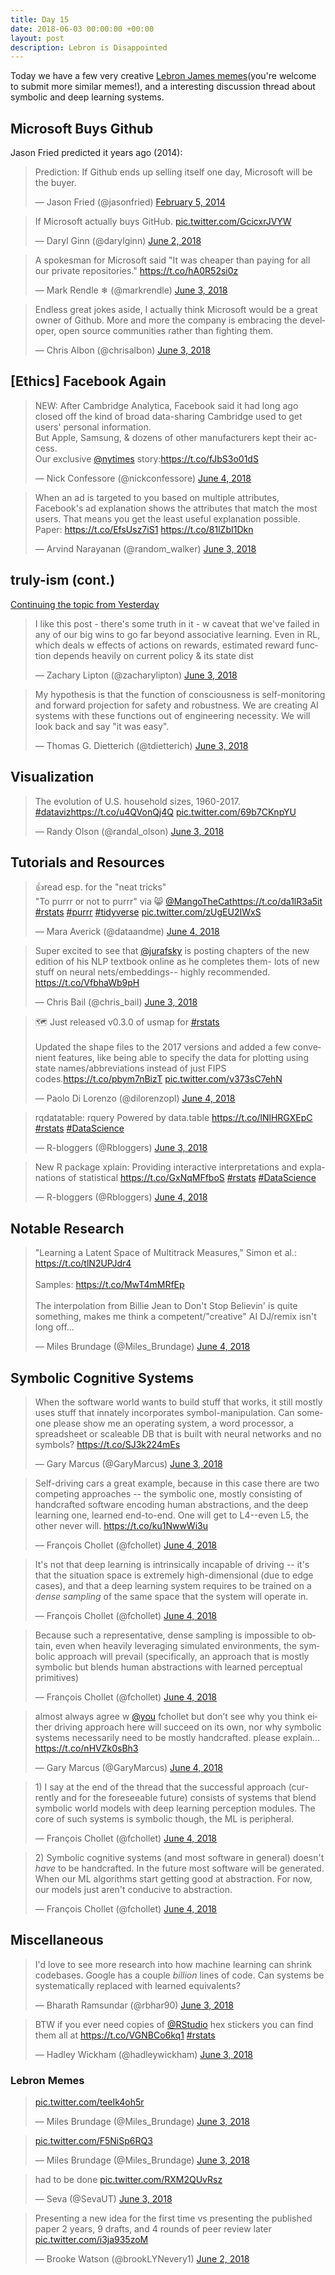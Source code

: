 ```yaml
---
title: Day 15
date: 2018-06-03 00:00:00 +00:00
layout: post
description: Lebron is Disappointed
---
```


Today we have a few very creative [Lebron James memes](#lebron-memes)(you're welcome to submit more similar memes!), and a interesting discussion thread about symbolic and deep learning systems.

## Microsoft Buys Github
Jason Fried predicted it years ago (2014):
<amp-twitter width="400" height="400"
             layout="responsive"
             data-tweetid="430871267881672704">
    <blockquote placeholder><p lang="en" dir="ltr">Prediction: If Github ends up selling itself one day, Microsoft will be the buyer.</p>&mdash; Jason Fried (@jasonfried) <a href="https://twitter.com/jasonfried/status/430871267881672704?ref_src=twsrc%5Etfw">February 5, 2014</a></blockquote>
</amp-twitter>

<amp-twitter width="400" height="400"
             layout="responsive"
             data-tweetid="1002879517751414784">
    <blockquote placeholder><p lang="en" dir="ltr">If Microsoft actually buys GitHub. <a href="https://t.co/GcicxrJVYW">pic.twitter.com/GcicxrJVYW</a></p>&mdash; Daryl Ginn (@darylginn) <a href="https://twitter.com/darylginn/status/1002879517751414784?ref_src=twsrc%5Etfw">June 2, 2018</a></blockquote>
</amp-twitter>

<amp-twitter width="400" height="400"
             layout="responsive"
             data-tweetid="1003378836384440320">
    <blockquote placeholder><p lang="en" dir="ltr">A spokesman for Microsoft said &quot;It was cheaper than paying for all our private repositories.&quot; <a href="https://t.co/hA0R52si0z">https://t.co/hA0R52si0z</a></p>&mdash; Mark Rendle ❄ (@markrendle) <a href="https://twitter.com/markrendle/status/1003378836384440320?ref_src=twsrc%5Etfw">June 3, 2018</a></blockquote>
</amp-twitter>

<amp-twitter width="400" height="400"
             layout="responsive"
             data-tweetid="1003411204402864128">
    <blockquote placeholder><p lang="en" dir="ltr">Endless great jokes aside, I actually think Microsoft would be a great owner of Github. More and more the company is embracing the developer, open source communities rather than fighting them.</p>&mdash; Chris Albon (@chrisalbon) <a href="https://twitter.com/chrisalbon/status/1003411204402864128?ref_src=twsrc%5Etfw">June 3, 2018</a></blockquote>
</amp-twitter>

## [Ethics] Facebook Again
<amp-twitter width="400" height="400"
             layout="responsive"
             data-tweetid="1003451615792201728">
    <blockquote placeholder><p lang="en" dir="ltr">NEW: After Cambridge Analytica, Facebook said it had long ago closed off the kind of broad data-sharing Cambridge used to get users&#39; personal information.<br>But Apple, Samsung, &amp; dozens of other manufacturers kept their access.<br>Our exclusive <a href="https://twitter.com/nytimes?ref_src=twsrc%5Etfw">@nytimes</a> story:<a href="https://t.co/fJbS3o01dS">https://t.co/fJbS3o01dS</a></p>&mdash; Nick Confessore (@nickconfessore) <a href="https://twitter.com/nickconfessore/status/1003451615792201728?ref_src=twsrc%5Etfw">June 4, 2018</a></blockquote>
</amp-twitter>

<amp-twitter width="400" height="400"
             layout="responsive"
             data-tweetid="1003298450048540673">
    <blockquote placeholder><p lang="en" dir="ltr">When an ad is targeted to you based on multiple attributes, Facebook&#39;s ad explanation shows the attributes that match the most users. That means you get the least useful explanation possible. Paper: <a href="https://t.co/EfsUsz7iS1">https://t.co/EfsUsz7iS1</a> <a href="https://t.co/81lZbI1Dkn">https://t.co/81lZbI1Dkn</a></p>&mdash; Arvind Narayanan (@random_walker) <a href="https://twitter.com/random_walker/status/1003298450048540673?ref_src=twsrc%5Etfw">June 3, 2018</a></blockquote>
</amp-twitter>

## truly-ism (cont.)
[Continuing the topic from Yesterday](https://www.datasciencetweetsoftheday.ml/post/2018/06/02/day-14/#truly-ism)
<amp-twitter width="400" height="400"
             layout="responsive"
             data-tweetid="1003362715845517314">
    <blockquote placeholder><p lang="en" dir="ltr">I like this post - there&#39;s some truth in it - w caveat that we&#39;ve failed in any of our big wins to go far beyond associative learning. Even in RL, which deals w effects of actions on rewards, estimated reward function depends heavily on current policy &amp; its state dist</p>&mdash; Zachary Lipton (@zacharylipton) <a href="https://twitter.com/zacharylipton/status/1003362715845517314?ref_src=twsrc%5Etfw">June 3, 2018</a></blockquote>
</amp-twitter>

<amp-twitter width="400" height="400"
             layout="responsive"
             data-tweetid="1003283538714808321">
    <blockquote placeholder><p lang="en" dir="ltr">My hypothesis is that the function of consciousness is self-monitoring and forward projection for safety and robustness. We are creating AI systems with these functions out of engineering necessity. We will look back and say &quot;it was easy&quot;.</p>&mdash; Thomas G. Dietterich (@tdietterich) <a href="https://twitter.com/tdietterich/status/1003283538714808321?ref_src=twsrc%5Etfw">June 3, 2018</a></blockquote>
</amp-twitter>

## Visualization
<amp-twitter width="400" height="400"
             layout="responsive"
             data-tweetid="1003316843002540032">
    <blockquote placeholder><p lang="en" dir="ltr">The evolution of U.S. household sizes, 1960-2017. <a href="https://twitter.com/hashtag/dataviz?src=hash&amp;ref_src=twsrc%5Etfw">#dataviz</a><a href="https://t.co/u4QVonQj4Q">https://t.co/u4QVonQj4Q</a> <a href="https://t.co/69b7CKnpYU">pic.twitter.com/69b7CKnpYU</a></p>&mdash; Randy Olson (@randal_olson) <a href="https://twitter.com/randal_olson/status/1003316843002540032?ref_src=twsrc%5Etfw">June 3, 2018</a></blockquote>
</amp-twitter>

## Tutorials and Resources
<amp-twitter width="400" height="400"
             layout="responsive"
             data-tweetid="1003458577661558784">
    <blockquote placeholder><p lang="en" dir="ltr">👍read esp. for the &quot;neat tricks&quot;<br>&quot;To purrr or not to purrr&quot; via 😸 <a href="https://twitter.com/MangoTheCat?ref_src=twsrc%5Etfw">@MangoTheCat</a><a href="https://t.co/da1lR3a5it">https://t.co/da1lR3a5it</a> <a href="https://twitter.com/hashtag/rstats?src=hash&amp;ref_src=twsrc%5Etfw">#rstats</a> <a href="https://twitter.com/hashtag/purrr?src=hash&amp;ref_src=twsrc%5Etfw">#purrr</a> <a href="https://twitter.com/hashtag/tidyverse?src=hash&amp;ref_src=twsrc%5Etfw">#tidyverse</a> <a href="https://t.co/zUgEU2IWxS">pic.twitter.com/zUgEU2IWxS</a></p>&mdash; Mara Averick (@dataandme) <a href="https://twitter.com/dataandme/status/1003458577661558784?ref_src=twsrc%5Etfw">June 4, 2018</a></blockquote>
</amp-twitter>

<amp-twitter width="400" height="400"
             layout="responsive"
             data-tweetid="1003420686180933634">
    <blockquote placeholder><p lang="en" dir="ltr">Super excited to see that <a href="https://twitter.com/jurafsky?ref_src=twsrc%5Etfw">@jurafsky</a> is posting chapters of the new edition of his NLP textbook online as he completes them- lots of new stuff on neural nets/embeddings-- highly recommended. <a href="https://t.co/VfbhaWb9pH">https://t.co/VfbhaWb9pH</a></p>&mdash; Chris Bail (@chris_bail) <a href="https://twitter.com/chris_bail/status/1003420686180933634?ref_src=twsrc%5Etfw">June 3, 2018</a></blockquote>
</amp-twitter>

<amp-twitter width="400" height="400"
             layout="responsive"
             data-tweetid="1003426551382315008">
    <blockquote placeholder><p lang="en" dir="ltr">🗺️ Just released v0.3.0 of usmap for <a href="https://twitter.com/hashtag/rstats?src=hash&amp;ref_src=twsrc%5Etfw">#rstats</a> <br><br>Updated the shape files to the 2017 versions and added a few convenient features, like being able to specify the data for plotting using state names/abbreviations instead of just FIPS codes.<a href="https://t.co/pbym7nBizT">https://t.co/pbym7nBizT</a> <a href="https://t.co/v373sC7ehN">pic.twitter.com/v373sC7ehN</a></p>&mdash; Paolo Di Lorenzo (@dilorenzopl) <a href="https://twitter.com/dilorenzopl/status/1003426551382315008?ref_src=twsrc%5Etfw">June 4, 2018</a></blockquote>
</amp-twitter>

<amp-twitter width="400" height="400"
             layout="responsive"
             data-tweetid="1003329273514643458">
    <blockquote placeholder><p lang="et" dir="ltr">rqdatatable: rquery Powered by data.table <a href="https://t.co/lNlHRGXEpC">https://t.co/lNlHRGXEpC</a> <a href="https://twitter.com/hashtag/rstats?src=hash&amp;ref_src=twsrc%5Etfw">#rstats</a> <a href="https://twitter.com/hashtag/DataScience?src=hash&amp;ref_src=twsrc%5Etfw">#DataScience</a></p>&mdash; R-bloggers (@Rbloggers) <a href="https://twitter.com/Rbloggers/status/1003329273514643458?ref_src=twsrc%5Etfw">June 3, 2018</a></blockquote>
</amp-twitter>

<amp-twitter width="400" height="400"
             layout="responsive"
             data-tweetid="1003447573078839297">
    <blockquote placeholder><p lang="en" dir="ltr">New R package xplain: Providing interactive interpretations and explanations of statistical <a href="https://t.co/GxNqMFfboS">https://t.co/GxNqMFfboS</a> <a href="https://twitter.com/hashtag/rstats?src=hash&amp;ref_src=twsrc%5Etfw">#rstats</a> <a href="https://twitter.com/hashtag/DataScience?src=hash&amp;ref_src=twsrc%5Etfw">#DataScience</a></p>&mdash; R-bloggers (@Rbloggers) <a href="https://twitter.com/Rbloggers/status/1003447573078839297?ref_src=twsrc%5Etfw">June 4, 2018</a></blockquote>
</amp-twitter>

## Notable Research
<amp-twitter width="400" height="400"
             layout="responsive"
             data-tweetid="1003446815704920066">
    <blockquote placeholder><p lang="en" dir="ltr">&quot;Learning a Latent Space of Multitrack Measures,&quot; Simon et al.: <a href="https://t.co/tlN2UPJdr4">https://t.co/tlN2UPJdr4</a><br><br>Samples: <a href="https://t.co/MwT4mMRfEp">https://t.co/MwT4mMRfEp</a><br><br>The interpolation from Billie Jean to Don&#39;t Stop Believin&#39; is quite something, makes me think a competent/&quot;creative&quot; AI DJ/remix isn&#39;t long off...</p>&mdash; Miles Brundage (@Miles_Brundage) <a href="https://twitter.com/Miles_Brundage/status/1003446815704920066?ref_src=twsrc%5Etfw">June 4, 2018</a></blockquote>
</amp-twitter>


## Symbolic Cognitive Systems
<amp-twitter width="400" height="400"
             layout="responsive"
             data-tweetid="1003314562261712896">
    <blockquote placeholder><p lang="en" dir="ltr">When the software world wants to build stuff that works, it still mostly uses stuff that innately incorporates symbol-manipulation. Can someone please show me an operating system, a word processor, a spreadsheet or scaleable DB that is built with neural networks and no symbols? <a href="https://t.co/SJ3k224mEs">https://t.co/SJ3k224mEs</a></p>&mdash; Gary Marcus (@GaryMarcus) <a href="https://twitter.com/GaryMarcus/status/1003314562261712896?ref_src=twsrc%5Etfw">June 3, 2018</a></blockquote>
</amp-twitter>

<amp-twitter width="400" height="400"
             layout="responsive"
             data-tweetid="1003440490472075264">
    <blockquote placeholder><p lang="en" dir="ltr">Self-driving cars a great example, because in this case there are two competing approaches -- the symbolic one, mostly consisting of handcrafted software encoding human abstractions, and the deep learning one, learned end-to-end. One will get to L4--even L5, the other never will. <a href="https://t.co/ku1NwwWi3u">https://t.co/ku1NwwWi3u</a></p>&mdash; François Chollet (@fchollet) <a href="https://twitter.com/fchollet/status/1003440490472075264?ref_src=twsrc%5Etfw">June 4, 2018</a></blockquote>
</amp-twitter>

<amp-twitter width="400" height="400"
             layout="responsive"
             data-tweetid="1003441332323377152"
             data-conversation="none">
    <blockquote placeholder><p lang="en" dir="ltr">It&#39;s not that deep learning is intrinsically incapable of driving -- it&#39;s that the situation space is extremely high-dimensional (due to edge cases), and that a deep learning system requires to be trained on a *dense sampling* of the same space that the system will operate in.</p>&mdash; François Chollet (@fchollet) <a href="https://twitter.com/fchollet/status/1003441332323377152?ref_src=twsrc%5Etfw">June 4, 2018</a></blockquote>
</amp-twitter>

<amp-twitter width="400" height="400"
             layout="responsive"
             data-tweetid="1003441926576566273"
             data-conversation="none">
    <blockquote placeholder><p lang="en" dir="ltr">Because such a representative, dense sampling is impossible to obtain, even when heavily leveraging simulated environments, the symbolic approach will prevail (specifically, an approach that is mostly symbolic but blends human abstractions with learned perceptual primitives)</p>&mdash; François Chollet (@fchollet) <a href="https://twitter.com/fchollet/status/1003441926576566273?ref_src=twsrc%5Etfw">June 4, 2018</a></blockquote>
</amp-twitter>

<amp-twitter width="400" height="400"
             layout="responsive"
             data-tweetid="1003594742238547970"
             data-conversation="none">
    <blockquote placeholder><p lang="en" dir="ltr">almost always agree w <a href="https://twitter.com/you?ref_src=twsrc%5Etfw">@you</a> fchollet but don’t see why you think either driving approach here will succeed on its own, nor why symbolic systems necessarily need to be mostly handcrafted. please explain... <a href="https://t.co/nHVZk0sBh3">https://t.co/nHVZk0sBh3</a></p>&mdash; Gary Marcus (@GaryMarcus) <a href="https://twitter.com/GaryMarcus/status/1003594742238547970?ref_src=twsrc%5Etfw">June 4, 2018</a></blockquote>
</amp-twitter>

<amp-twitter width="400" height="400"
             layout="responsive"
             data-tweetid="1003686137787895808"
             data-conversation="none">
    <blockquote placeholder><p lang="en" dir="ltr">1) I say at the end of the thread that the successful approach (currently and for the foreseeable future) consists of systems that blend symbolic world models with deep learning perception modules. The core of such systems is symbolic though, the ML is peripheral.</p>&mdash; François Chollet (@fchollet) <a href="https://twitter.com/fchollet/status/1003686137787895808?ref_src=twsrc%5Etfw">June 4, 2018</a></blockquote>
</amp-twitter>

<amp-twitter width="400" height="400"
             layout="responsive"
             data-tweetid="1003687037084491776"
             data-conversation="none">
    <blockquote placeholder><p lang="en" dir="ltr">2) Symbolic cognitive systems (and most software in general) doesn&#39;t *have* to be handcrafted. In the future most software will be generated. When our ML algorithms start getting good at abstraction. For now, our models just aren&#39;t conducive to abstraction.</p>&mdash; François Chollet (@fchollet) <a href="https://twitter.com/fchollet/status/1003687037084491776?ref_src=twsrc%5Etfw">June 4, 2018</a></blockquote>
</amp-twitter>

## Miscellaneous
<amp-twitter width="400" height="400"
             layout="responsive"
             data-tweetid="1003176820018069504">
    <blockquote placeholder><p lang="en" dir="ltr">I&#39;d love to see more research into how machine learning can shrink codebases. Google has a couple *billion* lines of code. Can systems be systematically replaced with learned equivalents?</p>&mdash; Bharath Ramsundar (@rbhar90) <a href="https://twitter.com/rbhar90/status/1003176820018069504?ref_src=twsrc%5Etfw">June 3, 2018</a></blockquote>
</amp-twitter>

<amp-twitter width="400" height="400"
             layout="responsive"
             data-tweetid="1003323794985906176">
    <blockquote placeholder><p lang="en" dir="ltr">BTW if you ever need copies of <a href="https://twitter.com/rstudio?ref_src=twsrc%5Etfw">@RStudio</a> hex stickers you can find them all at <a href="https://t.co/VGNBCo6kq1">https://t.co/VGNBCo6kq1</a> <a href="https://twitter.com/hashtag/rstats?src=hash&amp;ref_src=twsrc%5Etfw">#rstats</a></p>&mdash; Hadley Wickham (@hadleywickham) <a href="https://twitter.com/hadleywickham/status/1003323794985906176?ref_src=twsrc%5Etfw">June 3, 2018</a></blockquote>
</amp-twitter>

### Lebron Memes
<amp-twitter width="400" height="400"
             layout="responsive"
             data-tweetid="1003318262422298635">
    <blockquote placeholder><p lang="und" dir="ltr"><a href="https://t.co/teeIk4oh5r">pic.twitter.com/teeIk4oh5r</a></p>&mdash; Miles Brundage (@Miles_Brundage) <a href="https://twitter.com/Miles_Brundage/status/1003318262422298635?ref_src=twsrc%5Etfw">June 3, 2018</a></blockquote>
</amp-twitter>

<amp-twitter width="400" height="400"
             layout="responsive"
             data-tweetid="1003322099690328064"
             data-conversation="none">
    <blockquote placeholder><p lang="und" dir="ltr"><a href="https://t.co/F5NiSp6RQ3">pic.twitter.com/F5NiSp6RQ3</a></p>&mdash; Miles Brundage (@Miles_Brundage) <a href="https://twitter.com/Miles_Brundage/status/1003322099690328064?ref_src=twsrc%5Etfw">June 3, 2018</a></blockquote>
</amp-twitter>

<amp-twitter width="400" height="400"
             layout="responsive"
             data-tweetid="1003253522614423552">
    <blockquote placeholder><p lang="en" dir="ltr">had to be done <a href="https://t.co/RXM2QUvRsz">pic.twitter.com/RXM2QUvRsz</a></p>&mdash; Seva (@SevaUT) <a href="https://twitter.com/SevaUT/status/1003253522614423552?ref_src=twsrc%5Etfw">June 3, 2018</a></blockquote>
</amp-twitter>

<amp-twitter width="400" height="400"
             layout="responsive"
             data-tweetid="1002707254011944966">
    <blockquote placeholder><p lang="en" dir="ltr">Presenting a new idea for the first time vs presenting the published paper 2 years, 9 drafts, and 4 rounds of peer review later <a href="https://t.co/i3ja935zoM">pic.twitter.com/i3ja935zoM</a></p>&mdash; Brooke Watson (@brookLYNevery1) <a href="https://twitter.com/brookLYNevery1/status/1002707254011944966?ref_src=twsrc%5Etfw">June 2, 2018</a></blockquote>
</amp-twitter>
